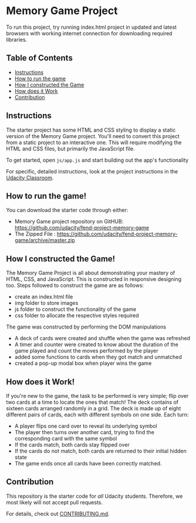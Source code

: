 # Memory Game Project

To run this project, try running index.html project in updated and latest browsers with working internet connection for downloading required libraries.

## Table of Contents

-   [Instructions](#instructions)
-   [How to run the game](#howtorunthegame)
-   [How I constructed the Game](#howiconstructedthegame)
-   [ How does it Work](#howdoesitworks)
-   [Contribution](#contribution)

## Instructions

The starter project has some HTML and CSS styling to display a static version of the Memory Game project. You'll need to convert this project from a static project to an interactive one. This will require modifying the HTML and CSS files, but primarily the JavaScript file.

To get started, open `js/app.js` and start building out the app's functionality

For specific, detailed instructions, look at the project instructions in the [Udacity Classroom](https://classroom.udacity.com/me).

## How to run the game!

You can download the starter code through either:

-   Memory Game project repository on GitHUB: <https://github.com/udacity/fend-project-memory-game>
-   The Zipped File : <https://github.com/udacity/fend-project-memory-game/archive/master.zip>

## How I constructed the  Game!

The Memory Game Project is all about demonstrating your mastery of HTML, CSS, and JavaScript. This is constructed in responsive designing too. Steps followed to construct the game are as follows:

-   create an index.html file
-   img folder to store images
-   js folder to construct the functionality of the game
-   css folder to allocate the respective styles required

The game was constructed by performing the DOM manipulations

-   A deck of cards were created and shuffle when the game was refreshed
-   A timer and counter were created to know about the duration of the    game played and count the moves performed by the player
-   added some functions to cards when they got match and unmatched
-   created a pop-up modal box when player wins the game

## How does it Work!

If you're new to the game, the task to be performed is very simple; flip over two cards at a time to locate the ones that match!
The deck contains of sixteen cards arranged randomly in a grid. The deck is made up of eight different pairs of cards, each with different symbols on one side. Each turn:

-   A player flips one card over to reveal its underlying symbol
-   The player then turns over another card, trying to find the corresponding card with the same symbol
-   If the cards match, both cards stay flipped over
-   If the cards do not match, both cards are returned to their initial hidden state
-   The game ends once all cards have been correctly matched.

## Contribution

This repository is the starter code for _all_ Udacity students. Therefore, we most likely will not accept pull requests.

For details, check out [CONTRIBUTING.md](CONTRIBUTING.md).
